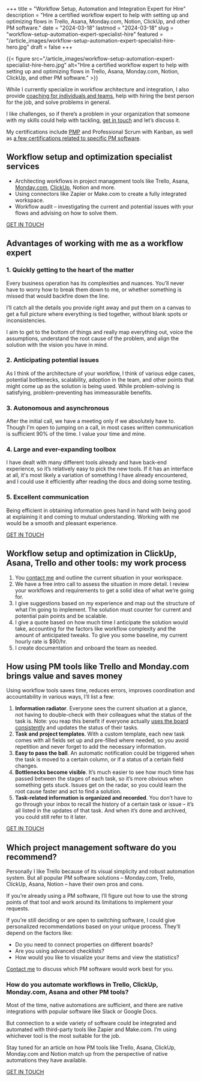 +++
title = "Workflow Setup, Automation and Integration Expert for Hire"
description = "Hire a certified workflow expert to help with setting up and optimizing flows in Trello, Asana, Monday.com, Notion, ClickUp, and other PM software."
date = "2024-03-18"
lastmod = "2024-03-18"
slug = "workflow-setup-automation-expert-specialist-hire"
featured = "/article_images/workflow-setup-automation-expert-specialist-hire-hero.jpg"
draft = false
+++


{{< figure src="/article_images/workflow-setup-automation-expert-specialist-hire-hero.jpg" alt="Hire a certified workflow expert to help with setting up and optimizing flows in Trello, Asana, Monday.com, Notion, ClickUp, and other PM software." >}}

While I currently specialize in workflow architecture and integration, I also provide [coaching for individuals and teams](/personal-professional-development-coaching/), help with hiring the best person for the job, and solve problems in general.

I like challenges, so if there’s a problem in your organization that someone with my skills could help with tackling, <a href="/contact">get in touch</a> and let’s discuss it.

My certifications include [PMP](/articles/pmp-certification-exam-preparation/) and Professional Scrum with Kanban, as well as [a few certifications related to specific PM software](/articles/workflow-certifications-project-management-software/).


## Workflow setup and optimization specialist services



* Architecting workflows in project management tools like Trello, Asana, [Monday.com](/services/monday-expert-for-hire/), [ClickUp](/services/clickup-expert-for-hire/), Notion and more.
* Using  connectors like Zapier or Make.com to create a fully integrated workspace.
* Workflow audit – investigating the current and potential issues with your flows and advising on how to solve them.

<a class="header_nav_button page_button" href="/contact">GET IN TOUCH</a>


## Advantages of working with me as a workflow expert



### 1. Quickly getting to the heart of the matter

Every business operation has its complexities and nuances. You’ll never have to worry how to break them down to me, or whether something is missed that would backfire down the line.

I’ll catch all the details you provide right away and put them on a canvas to get a full picture where everything is tied together, without blank spots or inconsistencies.



I aim to get to the bottom of things and really map everything out, voice the assumptions, understand the root cause of the problem, and align the solution with the vision you have in mind.



### 2. Anticipating potential issues

As I think of the architecture of your workflow, I think of various edge cases, potential bottlenecks, scalability, adoption in the team, and other points that might come up as the solution is being used. While problem-solving is satisfying, problem-preventing has immeasurable benefits.



### 3. Autonomous and asynchronous

After the initial call, we have a meeting only if we absolutely have to. Though I'm open to jumping on a call, in most cases written communication is sufficient 90% of the time. I value your time and mine.



### 4. Large and ever-expanding toolbox

I have dealt with many different tools already and have back-end experience, so it’s relatively easy to pick the new tools. If it has an interface at all, it's most likely a variation of something I have already encountered, and I could use it efficiently after reading the docs and doing some testing.



### 5. Excellent communication

Being efficient in obtaining information goes hand in hand with being good at explaining it and coming to mutual understanding. Working with me would be a smooth and pleasant experience.

<a class="header_nav_button page_button" href="/contact">GET IN TOUCH</a>


## Workflow setup and optimization in ClickUp, Asana, Trello and other tools: my work process



1. You [contact me](/contact/) and outline the current situation in your workspace.
2. We have a free intro call to assess the situation in more detail. I review your workflows and requirements to get a solid idea of what we’re going for.
3. I give suggestions based on my experience and map out the structure of what I’m going to implement. The solution must counter for current and potential pain points and be scalable.
4. I give a quote based on how much time I anticipate the solution would take, accounting for the factors like workflow complexity and the amount of anticipated tweaks. To give you some baseline, my current hourly rate is $90/hr.
5. I create documentation and onboard the team as needed.


## How using PM tools like Trello and Monday.com brings value and saves money

Using workflow tools saves time, reduces errors, improves coordination and accountability in various ways, I’ll list a few:



1. **Information radiator**. Everyone sees the current situation at a glance, not having to double-check with their colleagues what the status of the task is. Note: you reap this benefit if everyone actually [uses the board consistently](/articles/how-improve-consistency-tips-guide/) and updates the status of their tasks.
2. **Task and project templates**. With a custom template, each new task comes with all fields set up and pre-filled where needed, so you avoid repetition and never forget to add the necessary information.
3. **Easy to pass the ball**. An automatic notification could be triggered when the task is moved to a certain column, or if a status of a certain field changes.
4. **Bottlenecks become visible**. It’s much easier to see how much time has passed between the stages of each task, so it’s more obvious when something gets stuck. Issues get on the radar, so you could learn the root cause faster and act to find a solution.
5. **Task-related information is organized and recorded**. You don’t have to go through your inbox to recall the history of a certain task or issue – it’s all listed in the updates of that task. And when it’s done and archived, you could still refer to it later.

<a class="header_nav_button page_button" href="/contact">GET IN TOUCH</a>


## Which project management software do you recommend?

Personally I like Trello because of its visual simplicity and robust automation system. But all popular PM software solutions – Monday.com, Trello, ClickUp, Asana, Notion – have their own pros and cons.

If you’re already using a PM software, I’ll figure out how to use the strong points of that tool and work around its limitations to implement your requests.

If you’re still deciding or are open to switching software, I could give personalized recommendations based on your unique process. They’ll depend on the factors like:



* Do you need to connect properties on different boards?
* Are you using advanced checklists?
* How would you like to visualize your items and view the statistics?

[Contact me](/contact/) to discuss which PM software would work best for you.


### How do you automate workflows in Trello, ClickUp, Monday.com, Asana and other PM tools?

Most of the time, native automations are sufficient, and there are native integrations with popular software like Slack or Google Docs.

But connection to a wide variety of software could be integrated and automated with third-party tools like Zapier and Make.com. I’m using whichever tool is the most suitable for the job.

Stay tuned for an article on how PM tools like Trello, Asana, ClickUp, Monday.com and Notion match up from the perspective of native automations they have available.

<a class="header_nav_button page_button" href="/contact">GET IN TOUCH</a>

